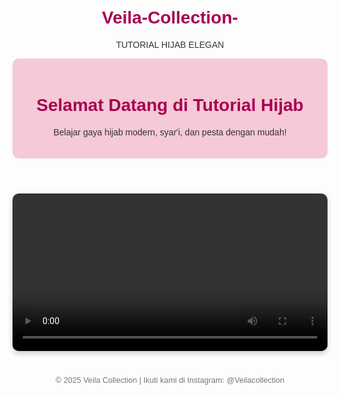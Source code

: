 # Veila-Collection-
TUTORIAL HIJAB ELEGAN 
<html lang="id">
<head>
  <meta charset="UTF-8">
  <meta name="viewport" content="width=device-width, initial-scale=1">
  <title>Tutorial Hijab Modern</title>
  <style>
    body {
      font-family: Arial, sans-serif;
      background-color: #fdfdfd;
      color: #333;
      padding: 20px;
      text-align: center;
    }
    header {
      background-color: #f5c9d6;
      padding: 20px;
      border-radius: 10px;
    }
    h1 {
      color: #a60052;
    }
    .video-container {
      margin: 30px auto;
      max-width: 600px;
    }
    video {
      width: 100%;
      border-radius: 10px;
      box-shadow: 0 4px 8px rgba(0,0,0,0.2);
    }
    .description {
      margin-top: 10px;
      font-size: 1.1em;
    }
    footer {
      margin-top: 40px;
      color: #777;
      font-size: 0.9em;
    }
  </style>
</head>
<body>

  <header>
    <h1>Selamat Datang di Tutorial Hijab</h1>
    <p>Belajar gaya hijab modern, syar'i, dan pesta dengan mudah!</p>
  </header>

  <div class="video-container">
    <video controls>
      <source (https://youtube.com/shorts/qByjUc4Oylk?si=-zRhB-kZ_RhsMWPR)">
      Maaf, browser Anda tidak mendukung pemutaran video.
    </[video](https://youtube.com/shorts/qByjUc4Oylk?si=mnhM1o1LW3a92jg7)>
    <div class="description">
      <h2>Hijab Elegan</h2>
      <p>Tutorial hijab untuk acara formal atau casual. Simple, anggun, dan cepat!</p>
    </div>
  </div>

  <footer>
    &copy; 2025 Veila Collection | Ikuti kami di Instagram: @Veilacollection 
  </footer>

</body>
</html>
